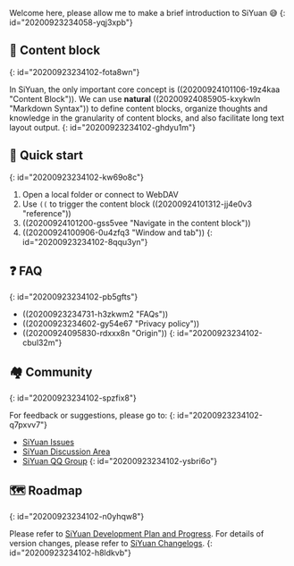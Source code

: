 Welcome here, please allow me to make a brief introduction to SiYuan 😅
{: id="20200923234058-yqj3xpb"}

## 🧱 Content block
{: id="20200923234102-fota8wn"}

In SiYuan, the only important core concept is ((20200924101106-19z4kaa "Content Block")). We can use **natural** ((20200924085905-kxykwln "Markdown Syntax")) to define content blocks, organize thoughts and knowledge in the granularity of content blocks, and also facilitate long text layout output.
{: id="20200923234102-ghdyu1m"}

## 🔮 Quick start
{: id="20200923234102-kw69o8c"}

1. Open a local folder or connect to WebDAV
2. Use `((` to trigger the content block ((20200924101312-jj4e0v3 "reference"))
3. ((20200924101200-gss5vee "Navigate in the content block"))
4. ((20200924100906-0u4zfq3 "Window and tab"))
{: id="20200923234102-8qqu3yn"}

## ❓ FAQ
{: id="20200923234102-pb5gfts"}

* ((20200923234731-h3zkwm2 "FAQs"))
* ((20200923234602-gy54e67 "Privacy policy"))
* ((20200924095830-rdxxx8n "Origin"))
{: id="20200923234102-cbul32m"}

## 🏘️ Community
{: id="20200923234102-spzfix8"}

For feedback or suggestions, please go to:
{: id="20200923234102-q7pxvv7"}

* [SiYuan Issues](https://github.com/siyuan-note/siyuan/issues)
* [SiYuan Discussion Area](https://ld246.com/tag/siyuan)
* [SiYuan QQ Group](https://jq.qq.com/?_wv=1027&k=brIyNm7y)
{: id="20200923234102-ysbri6o"}

## 🗺️ Roadmap
{: id="20200923234102-n0yhqw8"}

Please refer to [SiYuan Development Plan and Progress](https://github.com/siyuan-note/siyuan/projects/1). For details of version changes, please refer to [SiYuan Changelogs](https://github.com/siyuan-note/siyuan/blob/master/CHANGE_LOGS.md).
{: id="20200923234102-h8ldkvb"}
